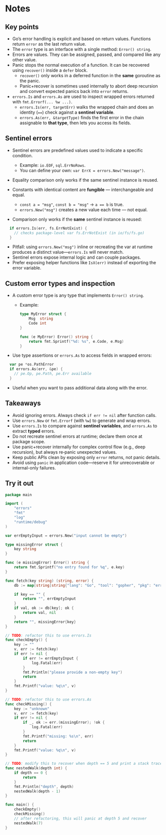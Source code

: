 # Notes

## Key points

* Go’s error handling is explicit and based on return values. Functions return `error` as the last return value.
* The `error` type is an interface with a single method: `Error() string`.
* Errors are values. They can be assigned, passed, and compared like any other value.
* Panic stops the normal execution of a function. It can be recovered using `recover()` inside a `defer` block.
    * `recover()` only works in a deferred function in the **same** goroutine as the panic.
    * Panic+recover is sometimes used internally to abort deep recursion and convert expected panics back into `error` returns.
* `errors.Is` and `errors.As` are used to inspect wrapped errors returned with `fmt.Errorf(... %w ...)`.
    * `errors.Is(err, targetErr)` walks the wrapped chain and does an identity (`==`) check against a **sentinel variable**.
    * `errors.As(err, &targetType)` finds the first error in the chain assignable to **that type**, then lets you access its fields.


## Sentinel errors

* Sentinel errors are predefined values used to indicate a specific condition.

  * Example: `io.EOF`, `sql.ErrNoRows`.
  * You can define your own: `var ErrX = errors.New("message")`.
* Equality comparison only works if the same sentinel instance is reused.
* Constants with identical content are **fungible** — interchangeable and equal.

  * `const a = "msg"`, `const b = "msg"` → `a == b` is true.
  * `errors.New("msg")` creates a new value each time — not equal.

* Comparison only works if the **same** sentinel instance is reused:
        
```go
  if errors.Is(err, fs.ErrNotExist) {
    // checks package-level var fs.ErrNotExist (in io/fs/fs.go)
  }
```

* Pitfall: using `errors.New("msg")` inline or recreating the var at runtime produces a distinct value—`errors.Is` will never match.
* Sentinel errors expose internal logic and can couple packages.
* Prefer exposing helper functions like `IsX(err)` instead of exporting the error variable.

## Custom error types and inspection

* A custom error type is any type that implements `Error() string`.

  * Example:

    ```go
    type MyError struct {
        Msg  string
        Code int
    }

    func (e MyError) Error() string {
        return fmt.Sprintf("%d: %s", e.Code, e.Msg)
    }
    ```

* Use type assertions or `errors.As` to access fields in wrapped errors:
       
```go 
  var pe *os.PathError
  if errors.As(err, &pe) {
    // pe.Op, pe.Path, pe.Err available
  }
```

* Useful when you want to pass additional data along with the error.

## Takeaways

* Avoid ignoring errors. Always check `if err != nil` after function calls.
* Use `errors.New` or `fmt.Errorf` (with `%w`) to generate and wrap errors.
* Use `errors.Is` to compare against **sentinel variables**, and `errors.As` to extract **typed** errors.
* Do not recreate sentinel errors at runtime; declare them once at package scope.
* Use panic+recover internally for complex control flow (e.g., deep recursion), but always re‑panic unexpected values.
* Keep public APIs clean by exposing only `error` returns, not panic details.
* Avoid using `panic` in application code—reserve it for unrecoverable or internal-only failures.

## Try it out

```go
package main

import (
    "errors"
    "fmt"
    "log"
    "runtime/debug"
)

var errEmptyInput = errors.New("input cannot be empty")

type missingError struct {
    key string
}

func (e missingError) Error() string {
    return fmt.Sprintf("no entry found for %q", e.key)
}

func fetch(key string) (string, error) {
    db := map[string]string{"lang": "Go", "tool": "gopher", "pkg": "errors"}

    if key == "" {
        return "", errEmptyInput
    }
    if val, ok := db[key]; ok {
        return val, nil
    }
    return "", missingError{key}
}

// TODO: refactor this to use errors.Is
func checkEmpty() {
    key := ""
    v, err := fetch(key)
    if err != nil {
        if err != errEmptyInput {
            log.Fatal(err)
        }
        fmt.Println("please provide a non-empty key")
        return
    }
    fmt.Printf("value: %q\n", v)
}

// TODO: refactor this to use errors.As
func checkMissing() {
    key := "unknown"
    v, err := fetch(key)
    if err != nil {
        if _, ok := err.(missingError); !ok {
            log.Fatal(err)
        }
        fmt.Printf("missing: %s\n", err)
        return
    }
    fmt.Printf("value: %q\n", v)
}

// TODO: modify this to recover when depth == 5 and print a stack trace
func nestedWalk(depth int) {
    if depth == 0 {
        return
    }
    fmt.Println("depth", depth)
    nestedWalk(depth - 1)
}

func main() {
    checkEmpty()
    checkMissing()
    // after refactoring, this will panic at depth 5 and recover
    nestedWalk(7)
}
```
